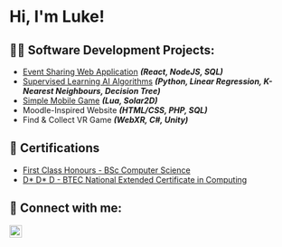 <h1>Hi, I'm Luke!</h1>

<h2>👨‍💻 Software Development Projects:</h2>

  - [Event Sharing Web Application](https://github.com/lukejkellet/Event-Sharing-WebApp) <b><i>(React, NodeJS, SQL)</b></i>
  - [Supervised Learning AI Algorithms]() <b><i>(Python, Linear Regression, K-Nearest Neighbours, Decision Tree)</b></i>
  - [Simple Mobile Game](https://github.com/lukejkellet/Simple-Lua-Program) <b><i>(Lua, Solar2D)</b></i>
  - Moodle-Inspired Website <b><i>(HTML/CSS, PHP, SQL)</b></i>
  - Find & Collect VR Game <b><i>(WebXR, C#, Unity)</b></i>


<h2>📜 Certifications</h2>

- [First Class Honours - BSc Computer Science]()
- [D* D* D - BTEC National Extended Certificate in Computing]()

<h2> 🤳 Connect with me:</h2>

[<img align="left" alt="lukejkellet | LinkedIn" width="22px" src="https://cdn.jsdelivr.net/npm/simple-icons@v3/icons/linkedin.svg" />][linkedin]

[linkedin]: https://www.linkedin.com/in/lukejkellet/

<!--
**lukejkellet/lukejkellet** is a ✨ _special_ ✨ repository because its `README.md` (this file) appears on your GitHub profile.

Here are some ideas to get you started:

- 🔭 I’m currently working on ...
- 🌱 I’m currently learning ...
- 👯 I’m looking to collaborate on ...
- 🤔 I’m looking for help with ...
- 💬 Ask me about ...
- 📫 How to reach me: ...
- 😄 Pronouns: ...
- ⚡ Fun fact: ...
-->
